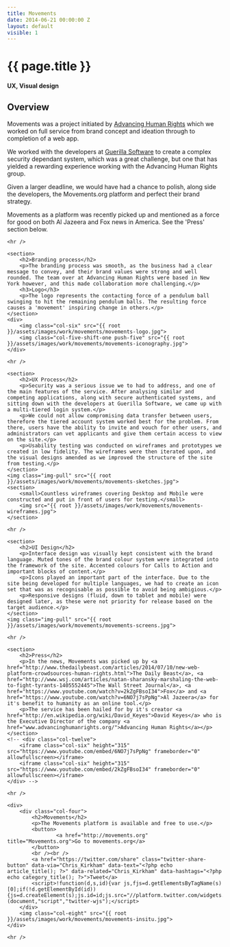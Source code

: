 ```yaml
---
title: Movements
date: 2014-06-21 00:00:00 Z
layout: default
visible: 1
---
```


<div id="project-page" class="movements-banner banner" data-0="background-position: 0px 0px;" data-100000="background-position:0px 50000px;">
	<div class="heading-section">
		<div data-0="top: 200px; opacity: 1;" data-450="top: 370px; opacity:0;">
			<h1>{{ page.title }}</h1>
			<h4>UX, Visual design</h4>
		</div>
	</div>
</div>

<section id="project-content" class="wrapper project-copy">
	<section>
		<h2>Overview</h2>
		<p>Movements was a project initiated by <a href="http://advancinghumanrights.org">Advancing Human Rights</a> which we worked on full service from brand concept and ideation through to completion of a web app.</p>
		<p>We worked with the developers at <a href="http://guerillasoftware.net">Guerilla Software</a> to create a complex  security dependant system, which was a great challenge, but one that has yielded a rewarding experience working with the Advancing Human Rights group.</p>
		<p>Given a larger deadline, we would have had a chance to polish, along side the developers, the Movements.org platform and perfect their brand strategy.</p>
		<p>Movements as a platform was recently picked up and mentioned as a force for good on both Al Jazeera and Fox news in America. See the 'Press' section below.</p>
	</section>

	<hr />
	
	<section>
		<h2>Branding process</h2>
		<p>The branding process was smooth, as the business had a clear message to convey, and their brand values were strong and well rounded. The team over at Advancing Human Rights were based in New York however, and this made collaboration more challenging.</p>
		<h3>Logo</h3>
		<p>The logo represents the contacting force of a pendulum ball swinging to hit the remaining pendulum balls. The resulting force causes a 'movement' inspiring change in others.</p>
	</section>
	<div>
		<img class="col-six" src="{{ root }}/assets/images/work/movements/movements-logo.jpg">
		<img class="col-five-shift-one push-five" src="{{ root }}/assets/images/work/movements/movements-iconography.jpg">
	</div>

	<hr />

	<section>
		<h2>UX Process</h2>
		<p>Security was a serious issue we to had to address, and one of the main features of the service. After analysing similar and competing applications, along with secure authenticated systems, and sitting down with the developers at Guerilla Software, we came up with a multi-tiered login system.</p>
		<p>We could not allow compromising data transfer between users, therefore the tiered account system worked best for the problem. From there, users have the ability to invite and vouch for other users, and administrators can vet applicants and give them certain access to view on the site.</p>
		<p>Usability testing was conducted on wireframes and prototypes we created in low fidelity. The wireframes were then iterated upon, and the visual designs amended as we improved the structure of the site from testing.</p>
	</section>
	<img class="img-pull" src="{{ root }}/assets/images/work/movements/movements-sketches.jpg">
	<section>
		<small>Countless wireframes covering Desktop and Mobile were constructed and put in front of users for testing.</small>
		<img src="{{ root }}/assets/images/work/movements/movements-wireframes.jpg">
	</section>

	<hr />

	<section>
		<h2>UI Design</h2>
		<p>Interface design was visually kept consistent with the brand language. Muted tones of the brand colour system were integrated into the framework of the site. Accented colours for Calls to Action and important blocks of content.</p>
		<p>Icons played an important part of the interface. Due to the site being developed for multiple languages, we had to create an icon set that was as recognisable as possible to avoid being ambigious.</p>
		<p>Responsive designs (fluid, down to tablet and mobile) were designed later, as these were not priority for release based on the target audience.</p>
	</section>
	<img class="img-pull" src="{{ root }}/assets/images/work/movements/movements-screens.jpg">

	<hr />

	<section>
		<h2>Press</h2>
		<p>In the news, Movements was picked up by <a href="http://www.thedailybeast.com/articles/2014/07/10/new-web-platform-crowdsources-human-rights.html">The Daily Beast</a>, <a href="http://www.wsj.com/articles/natan-sharansky-marshaling-the-web-to-fight-tyrants-1405552445">The Wall Street Journal</a>, <a href="https://www.youtube.com/watch?v=2kZgFBsoI34">Fox</a> and <a href="https://www.youtube.com/watch?v=6NO7j7sPpNg">Al Jazeera</a> for it's benefit to humanity as an online tool.</p>
		<p>The service has been hailed for by it's creator <a href="http://en.wikipedia.org/wiki/David_Keyes">David Keyes</a> who is the Executive Director of the company <a href="www.advancinghumanrights.org/">Advancing Human Rights</a></p>
	</section>
	<!-- <div class="col-twelve">
		<iframe class="col-six" height="315" src="https://www.youtube.com/embed/6NO7j7sPpNg" frameborder="0" allowfullscreen></iframe>
		<iframe class="col-six" height="315" src="https://www.youtube.com/embed/2kZgFBsoI34" frameborder="0" allowfullscreen></iframe>
	</div> -->

	<hr />

	<div>
		<div class="col-four">
			<h2>Movements</h2>
			<p>The Movements platform is available and free to use.</p>
			<button>
					<a href="http://movements.org" title="Movements.org">Go to movements.org</a>
			</button>
			<br /><br />
			<a href="https://twitter.com/share" class="twitter-share-button" data-via="Chris_Kirkham" data-text="<?php echo article_title(); ?>" data-related="Chris_Kirkham" data-hashtags="<?php echo category_title(); ?>">Tweet</a>
			<script>!function(d,s,id){var js,fjs=d.getElementsByTagName(s)[0];if(!d.getElementById(id)){js=d.createElement(s);js.id=id;js.src="//platform.twitter.com/widgets.js";fjs.parentNode.insertBefore(js,fjs);}}(document,"script","twitter-wjs");</script>
		</div>
		<img class="col-eight" src="{{ root }}/assets/images/work/movements/movements-insitu.jpg">
	</div>

	<hr />

</div>